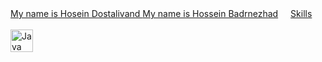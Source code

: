 <a class= "headding-Link" href="#may-name-is-hosein-dostalivand">My name is Hosein Dostalivand
<a class="heading-link" href="#my-name-is-hossein-badrnezhad">My name is Hossein Badrnezhad<svg class="octicon octicon-link" viewBox="0 0 16 16" version="1.1" width="16" height="16" aria-hidden="true"></svg></a>
<a class="heading-link" href="#skills">Skills<svg class="octicon octicon-link" viewBox="0 0 16 16" version="1.1" width="16" height="16" aria-hidden="true"></svg></a><br><br>
<img src="https://raw.githubusercontent.com/danielcranney/readme-generator/main/public/icons/skills/java-colored.svg" width="36" height="36" alt="Java" style="max-width: 100%">
